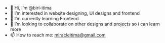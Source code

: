 - 👋 Hi, I’m @biri-itima
- 👀 I’m interested in website designing, UI designs and frontend
- 🌱 I’m currently learning Frontend 
- 💞️ I’m looking to collaborate on other designs and projects so i can learn more
- 📫 How to reach me: miracleitima@gmail.com

<!---
biri-itima/biri-itima is a ✨ special ✨ repository because its `README.md` (this file) appears on your GitHub profile.
You can click the Preview link to take a look at your changes.
--->

